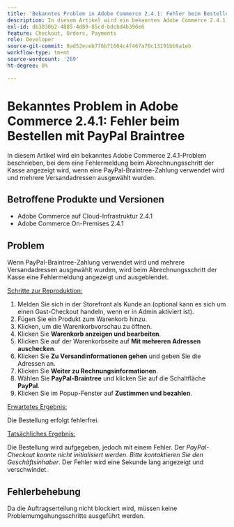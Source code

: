 ```yaml
---
title: 'Bekanntes Problem in Adobe Commerce 2.4.1: Fehler beim Bestellen mit PayPal Braintree'
description: In diesem Artikel wird ein bekanntes Adobe Commerce 2.4.1-Problem beschrieben, bei dem eine Fehlermeldung beim Abrechnungsschritt der Kasse angezeigt wird, wenn eine PayPal-Braintree-Zahlung verwendet wird und mehrere Versandadressen ausgewählt wurden.
exl-id: db3830b2-4885-4d89-85cd-bdcbd4b396e6
feature: Checkout, Orders, Payments
role: Developer
source-git-commit: 0ad52eceb776b71604c4f467a70c13191bb9a1eb
workflow-type: tm+mt
source-wordcount: '269'
ht-degree: 0%

---
```


# Bekanntes Problem in Adobe Commerce 2.4.1: Fehler beim Bestellen mit PayPal Braintree

In diesem Artikel wird ein bekanntes Adobe Commerce 2.4.1-Problem beschrieben, bei dem eine Fehlermeldung beim Abrechnungsschritt der Kasse angezeigt wird, wenn eine PayPal-Braintree-Zahlung verwendet wird und mehrere Versandadressen ausgewählt wurden.

## Betroffene Produkte und Versionen

* Adobe Commerce auf Cloud-Infrastruktur 2.4.1
* Adobe Commerce On-Premises 2.4.1

## Problem

Wenn PayPal-Braintree-Zahlung verwendet wird und mehrere Versandadressen ausgewählt wurden, wird beim Abrechnungsschritt der Kasse eine Fehlermeldung angezeigt und ausgeblendet.

<u>Schritte zur Reproduktion:</u>

1. Melden Sie sich in der Storefront als Kunde an (optional kann es sich um einen Gast-Checkout handeln, wenn er in Admin aktiviert ist).
1. Fügen Sie ein Produkt zum Warenkorb hinzu.
1. Klicken, um die Warenkorbvorschau zu öffnen.
1. Klicken Sie **Warenkorb anzeigen und bearbeiten**.
1. Klicken Sie auf der Warenkorbseite auf **Mit mehreren Adressen auschecken**.
1. Klicken Sie **Zu Versandinformationen gehen** und geben Sie die Adressen an.
1. Klicken Sie **Weiter zu Rechnungsinformationen**.
1. Wählen Sie **PayPal-Braintree** und klicken Sie auf die Schaltfläche **PayPal**.
1. Klicken Sie im Popup-Fenster auf **Zustimmen und bezahlen**.

<u>Erwartetes Ergebnis:</u>

Die Bestellung erfolgt fehlerfrei.

<u>Tatsächliches Ergebnis:</u>

Die Bestellung wird aufgegeben, jedoch mit einem Fehler. Der *PayPal-Checkout konnte nicht initialisiert werden. Bitte kontaktieren Sie den Geschäftsinhaber*.  Der Fehler wird eine Sekunde lang angezeigt und verschwindet.

## Fehlerbehebung

Da die Auftragserteilung nicht blockiert wird, müssen keine Problemumgehungsschritte ausgeführt werden.
